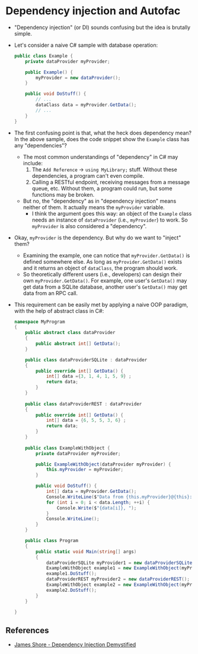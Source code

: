 # Dependency injection and Autofac

* "Dependency injection" (or DI) sounds confusing but the idea is brutally
simple.

* Let's consider a naive C# sample with database operation:
    ```C#
    public class Example {
        private dataProvider myProvider;

        public Example() {
            myProvider = new dataProvider();
        }

        public void DoStuff() {
            // ...
            dataClass data = myProvider.GetData();
            // ...
        }
    } 
    ```

* The first confusing point is that, what the heck does dependency mean? In
the above sample, does the code snippet show the `Example` class has any
"dependencies"?
    * The most common understandings of "dependency" in C# may include:
        1. The `Add Reference` -> `using MyLibrary;` stuff. Without these
        dependencies, a program can't even compile.
        2. Calling a RESTful endpoint, receiving messages from a message queue,
        etc. Without them, a program could run, but some functions may be broken.
    * But no, the "dependency" as in "dependency injection" means neither of
    them. It actually means the `myProvider` variable.
        * I think the argument goes this way: an object of the `Example` class
        needs an instance of `dataProvider` (i.e., `myProvider`) to work. So
        `myProvider` is also considered a "dependency".

* Okay, `myProvider` is the dependency. But why do we want to "inject" them?
    * Examining the example, one can notice that `myProvider.GetData()` is
    defined somewhere else. As long as `myProvider.GetData()` exists and it 
    returns an object of `dataClass`, the program should work.
    * So theoretically different users (i.e., developers) can design their own
    `myProvider.GetData()`. For example, one user's `GetData()` may get data
    from a SQLite database, another user's `GetData()` may get data from an 
    RPC call.

* This requirement can be easily met by applying a naive OOP paradigm, with the
help of abstract class in C#:

    ```C#
    namespace MyProgram
    {
        public abstract class dataProvider
        {
            public abstract int[] GetData();
        }

        public class dataProviderSQLite : dataProvider
        {
            public override int[] GetData() {
                int[] data ={3, 1, 4, 1, 5, 9} ;
                return data;
            }
        }
        
        public class dataProviderREST : dataProvider
        {
            public override int[] GetData() {
                int[] data = {6, 5, 5, 3, 6} ;
                return data;
            }
        }
        
        public class ExampleWithObject {
            private dataProvider myProvider;

            public ExampleWithObject(dataProvider myProvider) {
                this.myProvider = myProvider;
            }

            public void DoStuff() {
                int[] data = myProvider.GetData();
                Console.WriteLine($"Data from {this.myProvider}@{this}:");
                for (int i = 0; i < data.Length; ++i) {
                    Console.Write($"{data[i]}, ");
                }
                Console.WriteLine();
            }
        }

        public class Program
        {
            public static void Main(string[] args)
            {
                dataProviderSQLite myProvider1 = new dataProviderSQLite();
                ExampleWithObject example1 = new ExampleWithObject(myProvider1);
                example1.DoStuff();
                dataProviderREST myProvider2 = new dataProviderREST();
                ExampleWithObject example2 = new ExampleWithObject(myProvider2);
                example2.DoStuff();
            }
        }

    }
    ```

## References

* [James Shore - Dependency Injection Demystified](https://www.jamesshore.com/v2/blog/2006/dependency-injection-demystified)